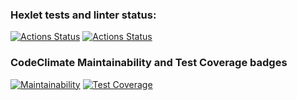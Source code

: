 ### Hexlet tests and linter status:
[![Actions Status](https://github.com/imavladmay/frontend-project-46/workflows/hexlet-check/badge.svg)](https://github.com/imavladmay/frontend-project-46/actions) [![Actions Status](https://github.com/imavladmay/frontend-project-46/actions/workflows/tests.yml/badge.svg)](https://github.com/imavladmay/frontend-project-46/actions/workflows/tests.yml)
### CodeClimate Maintainability and Test Coverage badges
[![Maintainability](https://api.codeclimate.com/v1/badges/84ce7d9cb958e6b15982/maintainability)](https://codeclimate.com/github/imavladmay/frontend-project-46/maintainability) [![Test Coverage](https://api.codeclimate.com/v1/badges/84ce7d9cb958e6b15982/test_coverage)](https://codeclimate.com/github/imavladmay/frontend-project-46/test_coverage)
